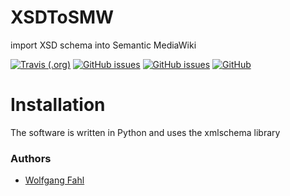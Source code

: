 # XSDToSMW
import XSD schema into Semantic MediaWiki

[![Travis (.org)](https://img.shields.io/travis/WolfgangFahl/XSD2SMW.svg)](https://travis-ci.org/WolfgangFahl/XSD2SMW)
[![GitHub issues](https://img.shields.io/github/issues/WolfgangFahl/XSD2SMW.svg)](https://github.com/WolfgangFahl/XSD2SMW/issues)
[![GitHub issues](https://img.shields.io/github/issues-closed/WolfgangFahl/XSD2SMW.svg)](https://github.com/WolfgangFahl/XSD2SMW/issues/?q=is%3Aissue+is%3Aclosed)
[![GitHub](https://img.shields.io/github/license/WolfgangFahl/XSD2SMW.svg)](https://opensource.org/licenses/Apache)

# Installation
The software is written in Python and uses the xmlschema library

### Authors
* [Wolfgang Fahl](http://www.bitplan.com/Wolfgang_Fahl)
